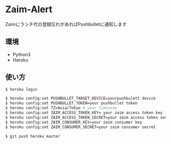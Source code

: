 # Zaim-Alert

Zaimにランチ代の登録忘れがあればPushbulletに通知します

## 環境

- Python3
- Heroku

## 使い方

```sh
$ heroku login

$ heroku config:set PUSHBULLET_TARGET_DEVICE=yourpushbulett device
$ heroku config:set PUSHBULLET_TOKEN=your pushbullet token
$ heroku config:set TZ=Asia/Tokyo # your timezone
$ heroku config:set ZAIM_ACCESS_TOKEN_KEY= your zaim access token key
$ heroku config:set ZAIM_ACCESS_TOKEN_SECRET=your zaim access token secret
$ heroku config:set ZAIM_CONSUMER_KEY=your zaim consumer key
$ heroku config:set ZAIM_CONSUMER_SECRET=your zaim consumer secret

$ git push heroku master

```